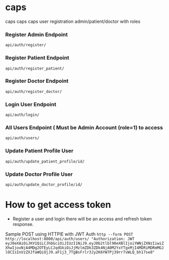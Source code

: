 # caps
caps caps caps user registration admin/patient/doctor with roles


### Register Admin Endpoint
`api/auth/register/`
### Register Patient Endpoint
`api/auth/register_patient/`
### Register Doctor Endpoint
`api/auth/register_doctor/`

### Login User Endpoint
`api/auth/login/`
### All Users Endpoint ( Must be Admin Account (role=1) to access
`api/auth/users/`


### Update Patient Profile User
`api/auth/update_patient_profile/id/`
### Update Doctor Profile User
`api/auth/update_doctor_profile/id/`


# How to get access token
- Register a user and login there will be an access and refresh token response.

Sample POST using HTTPIE with JWT Auth
`http --form POST http://localhost:8000/api/auth/users/ "Authorization: JWT eyJ0eXAiOiJKV1QiLCJhbGciOiJIUzI1NiJ9.eyJ0b2tlbl90eXBlIjoiYWNjZXNzIiwiZXhwIjoxNjA4MDg2OTEyLCJqdGkiOiJjMzlmZDk3ZDk4NjA0M2YxYTgxMjI4MDRiMDRmMGJlOCIsInVzZXJfaWQiOjJ9.aF1j3_7TgBsFrlr3Jy2K6YW7Pj39rr7vWLQ_bh17se8"`

